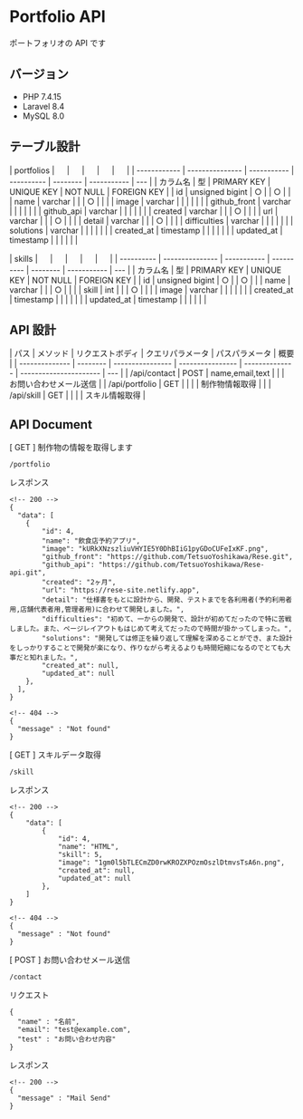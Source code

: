 # Portfolio API

ポートフォリオの API です

## バージョン

-   PHP 7.4.15
-   Laravel 8.4
-   MySQL 8.0

## テーブル設計

| portfolios   | 　              | 　          | 　         | 　       | 　          |
| ------------ | --------------- | ----------- | ---------- | -------- | ----------- | --- |
| カラム名     | 型              | PRIMARY KEY | UNIQUE KEY | NOT NULL | FOREIGN KEY |
| id           | unsigned bigint | ○           |            | ○        |             |
| name         | varchar         |             |            | ○        |             |     |
| image        | varchar         |             |            |          |             |     |
| github_front | varchar         |             |            |          |             |     |
| github_api   | varchar         |             |            |          |             |     |
| created      | varchar         |             |            | ○        |             |     |
| url          | varchar         |             |            | ○        |             |     |
| detail       | varchar         |             |            | ○        |             |     |
| difficulties | varchar         |             |            |          |             |     |
| solutions    | varchar         |             |            |          |             |     |
| created_at   | timestamp       |             |            |          |             |     |
| updated_at   | timestamp       |             |            |          |             |     |

| skills     | 　              | 　          | 　         | 　       | 　          |
| ---------- | --------------- | ----------- | ---------- | -------- | ----------- | --- |
| カラム名   | 型              | PRIMARY KEY | UNIQUE KEY | NOT NULL | FOREIGN KEY |
| id         | unsigned bigint | ○           |            | ○        |             |
| name       | varchar         |             |            | ○        |             |     |
| skill      | int             |             |            | ○        |             |     |
| image      | varchar         |             |            |          |             |     |
| created_at | timestamp       |             |            |          |             |     |
| updated_at | timestamp       |             |            |          |             |     |

## API 設計

| パス           | メソッド | リクエストボディ | クエリパラメータ | パスパラメータ | 概要                   |
| -------------- | -------- | ---------------- | ---------------- | -------------- | ---------------------- | --- |
| /api/contact   | POST     | name,email,text  |                  |                | お問い合わせメール送信 |
| /api/portfolio | GET      |                  |                  |                | 制作物情報取得         |     |
| /api/skill     | GET      |                  |                  |                | スキル情報取得         |

## API Document

[ GET ] 制作物の情報を取得します

```
/portfolio
```

レスポンス

```
<!-- 200 -->
{
  "data": [
    {
        "id": 4,
        "name": "飲食店予約アプリ",
        "image": "kURkXNzszliuVHYIE5Y0DhBIiG1pyGDoCUFeIxKF.png",
        "github_front": "https://github.com/TetsuoYoshikawa/Rese.git",
        "github_api": "https://github.com/TetsuoYoshikawa/Rese-api.git",
        "created": "2ヶ月",
        "url": "https://rese-site.netlify.app",
        "detail": "仕様書をもとに設計から、開発、テストまでを各利用者(予約利用者用,店舗代表者用,管理者用)に合わせて開発しました。",
        "difficulties": "初めて、一からの開発で、設計が初めてだったので特に苦戦しました。また、ページレイアウトもはじめて考えてだったので時間が掛かってしまった。",
        "solutions": "開発しては修正を繰り返して理解を深めることができ、また設計をしっかりすることで開発が楽になり、作りながら考えるよりも時間短縮になるのでとても大事だと知れました。",
        "created_at": null,
        "updated_at": null
    },
  ],
}

<!-- 404 -->
{
  "message" : "Not found"
}
```

[ GET ] スキルデータ取得

```
/skill
```

レスポンス

```
<!-- 200 -->
{
    "data": [
        {
            "id": 4,
            "name": "HTML",
            "skill": 5,
            "image": "1gm0l5bTLECmZD0rwKROZXPOzmOszlDtmvsTsA6n.png",
            "created_at": null,
            "updated_at": null
        },
    ]
}

<!-- 404 -->
{
  "message" : "Not found"
}
```

[ POST ] お問い合わせメール送信

```
/contact
```

リクエスト

```
{
  "name" : "名前",
  "email": "test@example.com",
  "test" : "お問い合わせ内容"
}
```

レスポンス

```
<!-- 200 -->
{
  "message" : "Mail Send"
}
```
